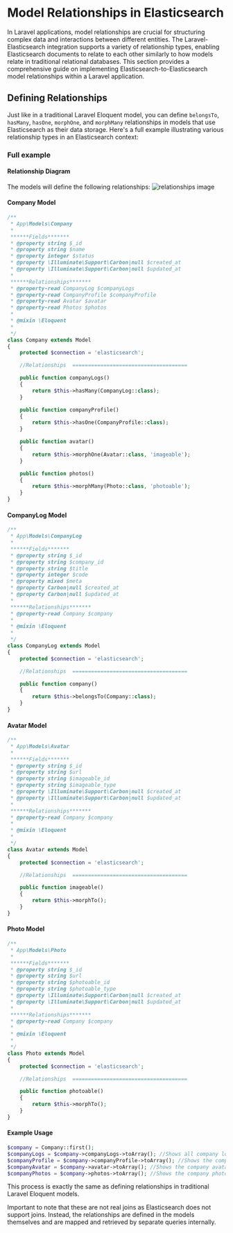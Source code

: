 # Model Relationships in Elasticsearch
In Laravel applications, model relationships are crucial for structuring complex data and interactions between different entities. The Laravel-Elasticsearch integration supports a variety of relationship types, enabling Elasticsearch documents to relate to each other similarly to how models relate in traditional relational databases. This section provides a comprehensive guide on implementing Elasticsearch-to-Elasticsearch model relationships within a Laravel application.
## Defining Relationships
Just like in a traditional Laravel Eloquent model, you can define `belongsTo`, `hasMany`, `hasOne`, `morphOne`, and `morphMany` relationships in models that use Elasticsearch as their data storage. Here's a full example illustrating various relationship types in an Elasticsearch context:
### Full example
#### Relationship Diagram
The models will define the following relationships:
![relationships image](/es-es.webp)
#### Company Model
```php
/**
 * App\Models\Company
 *
 ******Fields*******
 * @property string $_id
 * @property string $name
 * @property integer $status
 * @property \Illuminate\Support\Carbon|null $created_at
 * @property \Illuminate\Support\Carbon|null $updated_at
 *
 ******Relationships*******
 * @property-read CompanyLog $companyLogs
 * @property-read CompanyProfile $companyProfile
 * @property-read Avatar $avatar
 * @property-read Photos $photos
 *
 * @mixin \Eloquent
 *
 */
class Company extends Model
{
    protected $connection = 'elasticsearch';

    //Relationships  =====================================

    public function companyLogs()
    {
        return $this->hasMany(CompanyLog::class);
    }

    public function companyProfile()
    {
        return $this->hasOne(CompanyProfile::class);
    }

    public function avatar()
    {
        return $this->morphOne(Avatar::class, 'imageable');
    }

    public function photos()
    {
        return $this->morphMany(Photo::class, 'photoable');
    }
}
```
#### CompanyLog Model
```php
/**
 * App\Models\CompanyLog
 *
 ******Fields*******
 * @property string $_id
 * @property string $company_id
 * @property string $title
 * @property integer $code
 * @property mixed $meta
 * @property Carbon|null $created_at
 * @property Carbon|null $updated_at
 *
 ******Relationships*******
 * @property-read Company $company
 *
 * @mixin \Eloquent
 *
 */
class CompanyLog extends Model
{
    protected $connection = 'elasticsearch';

    //Relationships  =====================================

    public function company()
    {
        return $this->belongsTo(Company::class);
    }
}
```

#### Avatar Model
```php
/**
 * App\Models\Avatar
 *
 ******Fields*******
 * @property string $_id
 * @property string $url
 * @property string $imageable_id
 * @property string $imageable_type
 * @property \Illuminate\Support\Carbon|null $created_at
 * @property \Illuminate\Support\Carbon|null $updated_at
 *
 ******Relationships*******
 * @property-read Company $company
 *
 * @mixin \Eloquent
 *
 */
class Avatar extends Model
{
    protected $connection = 'elasticsearch';

    //Relationships  =====================================

    public function imageable()
    {
        return $this->morphTo();
    }
}
```

#### Photo Model
```php
/**
 * App\Models\Photo
 *
 ******Fields*******
 * @property string $_id
 * @property string $url
 * @property string $photoable_id
 * @property string $photoable_type
 * @property \Illuminate\Support\Carbon|null $created_at
 * @property \Illuminate\Support\Carbon|null $updated_at
 *
 ******Relationships*******
 * @property-read Company $company
 *
 * @mixin \Eloquent
 *
 */
class Photo extends Model
{
    protected $connection = 'elasticsearch';

    //Relationships  =====================================

    public function photoable()
    {
        return $this->morphTo();
    }
}
```

#### Example Usage
```php
$company = Company::first();
$companyLogs = $company->companyLogs->toArray(); //Shows all company logs (has many)
$companyProfile = $company->companyProfile->toArray(); //Shows the company profile (has one)
$companyAvatar = $company->avatar->toArray(); //Shows the company avatar (morph one)
$companyPhotos = $company->photos->toArray(); //Shows the company photos (morph many)
```
This process is exactly the same as defining relationships in traditional Laravel Eloquent models.

Important to note that these are not real joins as Elasticsearch does not support joins. Instead, the relationships are defined in the models themselves and are mapped and retrieved by separate queries internally.
